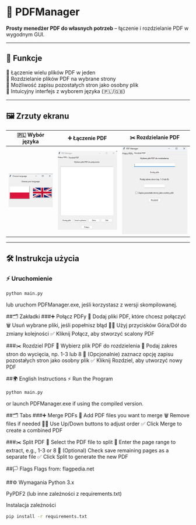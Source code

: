 # 📄 PDFManager

**Prosty menedżer PDF do własnych potrzeb** – łączenie i rozdzielanie PDF w wygodnym GUI.

---

## 🚀 Funkcje

📌 Łączenie wielu plików PDF w jeden  
📌 Rozdzielanie plików PDF na wybrane strony  
📌 Możliwość zapisu pozostałych stron jako osobny plik  
📌 Intuicyjny interfejs z wyborem języka (🇵🇱/🇬🇧)  

---

## 🖼️ Zrzuty ekranu

| 🇵🇱 Wybór języka | ➕ Łączenie PDF | ✂️ Rozdzielanie PDF |
|---|---|---|
| ![Wybór języka](screenshots/language.png) | ![Łączenie PDF](screenshots/laczenie.png) | ![Rozdzielanie PDF](screenshots/rozdziel.png) |

---

## 🛠️ Instrukcja użycia

### ⚡ Uruchomienie

```sh
python main.py
```
lub uruchom PDFManager.exe, jeśli korzystasz z wersji skompilowanej.

##🗂️ Zakładki
###➕ Połącz PDFy
📄 Dodaj pliki PDF, które chcesz połączyć
🗑️ Usuń wybrane pliki, jeśli popełnisz błąd
🔼🔽 Użyj przycisków Góra/Dół do zmiany kolejności
✅ Kliknij Połącz, aby stworzyć scalony PDF

###✂️ Rozdziel PDF
📄 Wybierz plik PDF do rozdzielenia
🔢 Podaj zakres stron do wycięcia, np. 1-3 lub 8
💾 (Opcjonalnie) zaznacz opcję zapisu pozostałych stron jako osobny plik
✅ Kliknij Rozdziel, aby utworzyć nowy PDF

##🌍 English Instructions
⚡ Run the Program
```sh
python main.py
```
or launch PDFManager.exe if using the compiled version.

##🗂️ Tabs
###➕ Merge PDFs
📄 Add PDF files you want to merge
🗑️ Remove files if needed
🔼🔽 Use Up/Down buttons to adjust order
✅ Click Merge to create a combined PDF

###✂️ Split PDF
📄 Select the PDF file to split
🔢 Enter the page range to extract, e.g., 1-3 or 8
💾 (Optional) Check save remaining pages as a separate file
✅ Click Split to generate the new PDF

##🏳️ Flags
Flags from: flagpedia.net

##⚙️ Wymagania
Python 3.x

PyPDF2 (lub inne zależności z requirements.txt)

Instalacja zależności
```sh
pip install -r requirements.txt
```
